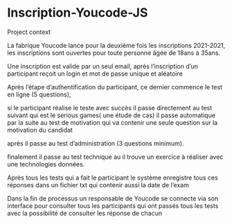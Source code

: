 # Inscription-Youcode-JS

Project context

La fabrique Youcode lance pour la deuxième fois les inscriptions 2021-2021, les inscriptions sont ouvertes pour toute personne âgée de 18ans à 35ans. 

Une inscription est valide par un seul email, après l’inscription d’un participant reçoit un login et mot de passe unique et aléatoire 

Après l’étape d’authentification du participant, ce dernier commence le test en ligne (5 questions), 

si le participant réalise le teste avec succès il passe directement au test suivant qui est le serious games( une étude de cas) il passe automatique par la suite au test de motivation qui va contenir une seule question sur la motivation du candidat 

après il passe au test d’administration (3 questions minimum). 

finalement il passe au test technique au il trouve un exercice à réaliser avec une technologies données.

Après tous les tests qui a fait le participant le système enregistre tous ces réponses dans un fichier txt qui contenir aussi la date de l’exam 

Dans la fin de processus un responsable de Youcode se connecte via son interface pour consulter tous les participants qui ont passés tous les tests avec la possibilité de consulter les réponse de chacun
